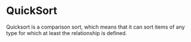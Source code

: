 # QuickSort
Quicksort is a comparison sort, which means that it can sort items of any type for which at least the relationship is defined.
